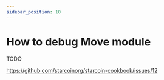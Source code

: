 ```yaml
---
sidebar_position: 10
---
```


# How to debug Move module

TODO

https://github.com/starcoinorg/starcoin-cookbook/issues/12